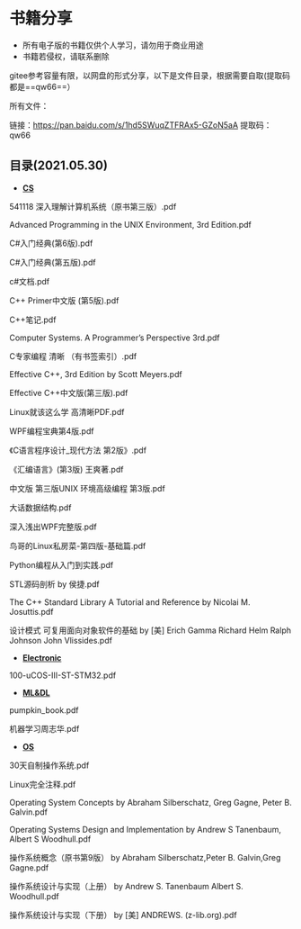 # 书籍分享



* 所有电子版的书籍仅供个人学习，请勿用于商业用途
* 书籍若侵权，请联系删除





gitee参考容量有限，以网盘的形式分享，以下是文件目录，根据需要自取(提取码都是==qw66==）

所有文件：

链接：https://pan.baidu.com/s/1hd5SWuqZTFRAx5-GZoN5aA 
提取码：qw66 

## 目录(2021.05.30)



* **[CS](https://pan.baidu.com/s/1z0g5G-aivd5MrxXsFRH7mg)**  

541118 深入理解计算机系统（原书第三版）.pdf

Advanced Programming in the UNIX Environment, 3rd Edition.pdf

C#入门经典(第6版).pdf

C#入门经典(第五版).pdf

c#文档.pdf

C++ Primer中文版 (第5版).pdf

C++笔记.pdf

Computer Systems. A Programmer’s Perspective 3rd.pdf

C专家编程 清晰 （有书签索引）.pdf

Effective C++, 3rd Edition by Scott Meyers.pdf

Effective C++中文版(第三版).pdf

Linux就该这么学 高清晰PDF.pdf

WPF编程宝典第4版.pdf

《C语言程序设计_现代方法 第2版》.pdf

《汇编语言》(第3版) 王爽著.pdf

中文版 第三版UNIX 环境高级编程 第3版.pdf

大话数据结构.pdf

深入浅出WPF完整版.pdf

鸟哥的Linux私房菜-第四版-基础篇.pdf

Python编程从入门到实践.pdf

STL源码剖析 by 侯捷.pdf

The C++ Standard Library A Tutorial and Reference by Nicolai M. Josuttis.pdf

设计模式 可复用面向对象软件的基础 by [美] Erich Gamma Richard Helm Ralph Johnson John Vlissides.pdf



* **[Electronic](https://pan.baidu.com/s/1GQGzUBq0vNFGmVC11W0obQ)**

100-uCOS-III-ST-STM32.pdf



* **[ML&DL](https://pan.baidu.com/s/1E0699wj2c_KpA8iZVwgcKQ)**

pumpkin_book.pdf

机器学习周志华.pdf



* **[OS](https://pan.baidu.com/s/15PnBzEeRz3BAkuTuq02QIg)**

30天自制操作系统.pdf

Linux完全注释.pdf

Operating System Concepts by Abraham Silberschatz, Greg Gagne, Peter B. Galvin.pdf

Operating Systems Design and Implementation by Andrew S Tanenbaum, Albert S Woodhull.pdf

操作系统概念（原书第9版） by Abraham Silberschatz,Peter B. Galvin,Greg Gagne.pdf

操作系统设计与实现（上册） by Andrew S. Tanenbaum Albert S. Woodhull.pdf

操作系统设计与实现（下册） by [美] ANDREWS. (z-lib.org).pdf